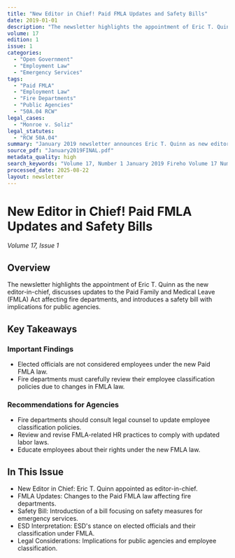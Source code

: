 ```yaml
---
title: "New Editor in Chief! Paid FMLA Updates and Safety Bills"
date: 2019-01-01
description: "The newsletter highlights the appointment of Eric T. Quinn as the new editor-in-chief, discusses updates to the Paid Family and Medical Leave (FMLA) Act affecting fire departments, and introduces a safety bill with implications for public agencies."
volume: 17
edition: 1
issue: 1
categories:
  - "Open Government"
  - "Employment Law"
  - "Emergency Services"
tags:
  - "Paid FMLA"
  - "Employment Law"
  - "Fire Departments"
  - "Public Agencies"
  - "50A.04 RCW"
legal_cases:
  - "Monroe v. Soliz"
legal_statutes:
  - "RCW 50A.04"
summary: "January 2019 newsletter announces Eric T. Quinn as new editor-in-chief, provides updates to Paid Family and Medical Leave (FMLA) Act under RCW 50A.04 affecting fire departments, introduces safety bill with implications for public agencies, examines ESD interpretation excluding elected officials from FMLA employee classification through Monroe v. Soliz case precedent, and offers guidance on employee classification policy updates for emergency services organizations."
source_pdf: "January2019FINAL.pdf"
metadata_quality: high
search_keywords: "Volume 17, Number 1 January 2019 Fireho Volume 17 Number 1 Legal updates include new editor appointments Paid FMLA changes Safety Bill introduction ESD interpretation on elected officials and employme..."
processed_date: 2025-08-22
layout: newsletter
---
```


# New Editor in Chief! Paid FMLA Updates and Safety Bills

*Volume 17, Issue 1*

## Overview

The newsletter highlights the appointment of Eric T. Quinn as the new editor-in-chief, discusses updates to the Paid Family and Medical Leave (FMLA) Act affecting fire departments, and introduces a safety bill with implications for public agencies.

## Key Takeaways

### Important Findings

- Elected officials are not considered employees under the new Paid FMLA law.
- Fire departments must carefully review their employee classification policies due to changes in FMLA law.

### Recommendations for Agencies

- Fire departments should consult legal counsel to update employee classification policies.
- Review and revise FMLA-related HR practices to comply with updated labor laws.
- Educate employees about their rights under the new FMLA law.

## In This Issue

- New Editor in Chief: Eric T. Quinn appointed as editor-in-chief.
- FMLA Updates: Changes to the Paid FMLA law affecting fire departments.
- Safety Bill: Introduction of a bill focusing on safety measures for emergency services.
- ESD Interpretation: ESD's stance on elected officials and their classification under FMLA.
- Legal Considerations: Implications for public agencies and employee classification.

